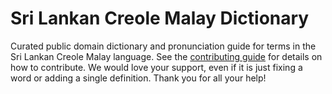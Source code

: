 
# Sri Lankan Creole Malay Dictionary

Curated public domain dictionary and pronunciation guide for terms in the Sri Lankan Creole Malay language. See the [contributing guide](https://github.com/drumworkteam/term/blob/make/.github/contributing.md) for details on how to contribute. We would love your support, even if it is just fixing a word or adding a single definition. Thank you for all your help!